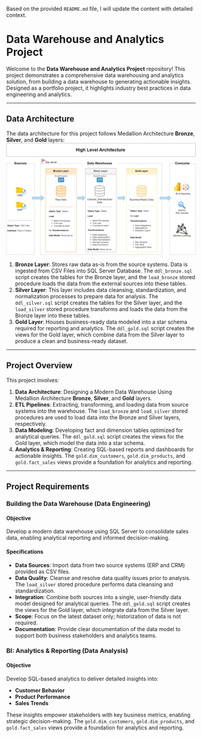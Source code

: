 Based on the provided `README.md` file, I will update the content with detailed context.

# Data Warehouse and Analytics Project

Welcome to the **Data Warehouse and Analytics Project** repository! 
This project demonstrates a comprehensive data warehousing and analytics solution, from building a data warehouse to generating actionable insights. Designed as a portfolio project, it highlights industry best practices in data engineering and analytics.

---
## Data Architecture

The data architecture for this project follows Medallion Architecture **Bronze**, **Silver**, and **Gold** layers:
![Data Architecture](docs/data_architecture.png)

1. **Bronze Layer**: Stores raw data as-is from the source systems. Data is ingested from CSV Files into SQL Server Database. The `ddl_bronze.sql` script creates the tables for the Bronze layer, and the `load_bronze` stored procedure loads the data from the external sources into these tables.
2. **Silver Layer**: This layer includes data cleansing, standardization, and normalization processes to prepare data for analysis. The `ddl_silver.sql` script creates the tables for the Silver layer, and the `load_silver` stored procedure transforms and loads the data from the Bronze layer into these tables.
3. **Gold Layer**: Houses business-ready data modeled into a star schema required for reporting and analytics. The `ddl_gold.sql` script creates the views for the Gold layer, which combine data from the Silver layer to produce a clean and business-ready dataset.

---
## Project Overview

This project involves:

1. **Data Architecture**: Designing a Modern Data Warehouse Using Medallion Architecture **Bronze**, **Silver**, and **Gold** layers.
2. **ETL Pipelines**: Extracting, transforming, and loading data from source systems into the warehouse. The `load_bronze` and `load_silver` stored procedures are used to load data into the Bronze and Silver layers, respectively.
3. **Data Modeling**: Developing fact and dimension tables optimized for analytical queries. The `ddl_gold.sql` script creates the views for the Gold layer, which model the data into a star schema.
4. **Analytics & Reporting**: Creating SQL-based reports and dashboards for actionable insights. The `gold.dim_customers`, `gold.dim_products`, and `gold.fact_sales` views provide a foundation for analytics and reporting.

---
## Project Requirements

### Building the Data Warehouse (Data Engineering)

#### Objective
Develop a modern data warehouse using SQL Server to consolidate sales data, enabling analytical reporting and informed decision-making.

#### Specifications
- **Data Sources**: Import data from two source systems (ERP and CRM) provided as CSV files.
- **Data Quality**: Cleanse and resolve data quality issues prior to analysis. The `load_silver` stored procedure performs data cleansing and standardization.
- **Integration**: Combine both sources into a single, user-friendly data model designed for analytical queries. The `ddl_gold.sql` script creates the views for the Gold layer, which integrate data from the Silver layer.
- **Scope**: Focus on the latest dataset only; historization of data is not required.
- **Documentation**: Provide clear documentation of the data model to support both business stakeholders and analytics teams.

### BI: Analytics & Reporting (Data Analysis)

#### Objective
Develop SQL-based analytics to deliver detailed insights into:
- **Customer Behavior**
- **Product Performance**
- **Sales Trends**

These insights empower stakeholders with key business metrics, enabling strategic decision-making. The `gold.dim_customers`, `gold.dim_products`, and `gold.fact_sales` views provide a foundation for analytics and reporting.

